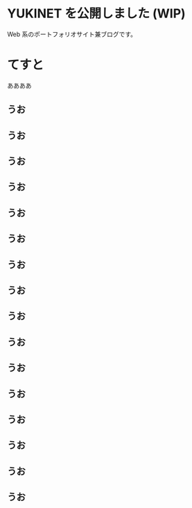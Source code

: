 # YUKINET を公開しました (WIP)

Web 系のポートフォリオサイト兼ブログです。

# てすと

ああああ

## うお

## うお

## うお

## うお

## うお

## うお

## うお

## うお

## うお

## うお

## うお

## うお

## うお

## うお

## うお

## うお
